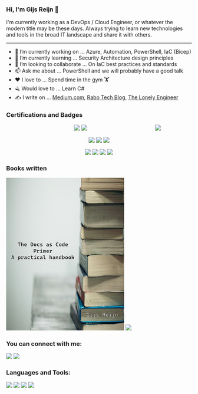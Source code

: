 ### Hi, I'm Gijs Reijn 👋

I'm currently working as a DevOps / Cloud Engineer, or whatever the modern title may be these days. Always trying to learn new technologies and tools in the broad IT landscape and share it with others.

---

- 🔭 I’m currently working on ... Azure, Automation, PowerShell, IaC (Bicep)
- 🌱 I’m currently learning ... Security Architecture design principles
- 👯 I’m looking to collaborate ... On IaC best practices and standards
- 📫 Ask me about ... PowerShell and we will probably have a good talk
- ❤  I love to ... Spend time in the gym 🏋️
- 🪒 Would love to ... Learn C#
- ✍️ I write on ... [Medium.com](https://medium.com/@gijsreijn), [Rabo Tech Blog](https://rabobank.jobs/en/techblog/coding-architecture/), [The Lonely Engineer](https://thelonelyengineer.com/)

### Certifications and Badges
<p align="center">
 <a>
    <img style="float:right" src="https://images.credly.com/size/340x340/images/987adb7e-49be-4e24-b67e-55986bd3fe66/azure-solutions-architect-expert-600x600.png" width="100"> 
 </a>
</p>
<p align="center">
 <a>
   <img src="https://images.credly.com/size/340x340/images/0ba22331-acf9-4e8a-8ce3-b4cc3d376040/image.png" width="100">
   <img src="https://images.credly.com/size/340x340/images/c3ab66f8-5d59-4afa-a6c2-0ba30a1989ca/CERT-Expert-DevOps-Engineer-600x600.png" width="100" >
 </a>
</p>
<p align="center">
 <a>
   <img src=https://images.credly.com/size/340x340/images/9383e4b7-dbc0-4618-be67-3cd02fba948a/image.png width="100">
   <img src="https://images.credly.com/size/340x340/images/336eebfc-0ac3-4553-9a67-b402f491f185/azure-administrator-associate-600x600.png" width="100"> 
   <img src="https://images.credly.com/size/340x340/images/1ad16b6f-2c71-4a2e-ae74-ec69c4766039/azure-security-engineer-associate600x600.png" width="100"> 
 </a>
</p>

<p align="center">
  <a>
     <img src="https://images.credly.com/size/340x340/images/863b781b-4c02-47e9-bb31-11a2a1e2fd79/image.png" width="100">
     <img src="https://images.credly.com/size/340x340/images/74790a75-8451-400a-8536-92d792c5184a/CompTIA_Security_2Bce.png" width="100"> 
     <img src="https://images.credly.com/size/340x340/images/be8fcaeb-c769-4858-b567-ffaaa73ce8cf/image.png" width="100"> 
     <img src="https://images.credly.com/size/340x340/images/edc0b0d8-55ec-4dfe-9353-22c1bc4e07e8/azure-database-administrator-associate-600x600.png" width="100"> 
   </a>
</p>

### Books written

[<img src=".media/docs_as_code_primer.png">](https://leanpub.com/thedocsascodeprimer)
[<img src=".media/the_dsc_v3_handbook">](https://leanpub.com/thedscv3handbook/)

### You can connect with me:

<p align="left">  
<a href="https://twitter.com/GijsReijn" target="blank"><img src="https://img.icons8.com/color/35/000000/twitter--v2.png"/></a>
<a href="https://linkedin.com/in/gijs-reijn-582b81198/" target="blank"><img src="https://img.icons8.com/color/35/000000/linkedin.png"/></a>
</p>

### Languages and Tools:

<p>
<img src="https://img.icons8.com/fluency/35/000000/visual-studio-code-2019.png"/>
<img src="https://img.icons8.com/color/35/azure-1.png"/>
<img src="https://img.icons8.com/ios-filled/35/powershell.png"/>
<img src="https://img.icons8.com/emoji/35/flexed-biceps.png"/>
</p>
